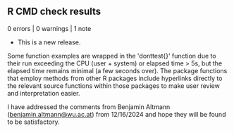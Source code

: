 ## R CMD check results

0 errors | 0 warnings | 1 note

* This is a new release.

Some function examples are wrapped in the 'donttest{}' function due to their 
run exceeding the CPU (user + system) or elapsed time > 5s, 
but the elapsed time remains minimal (a few seconds over). The package 
functions that employ methods from other R packages include 
hyperlinks directly to the relevant source functions within those packages to 
make user review and interpretation easier.

I have addressed the comments from Benjamin Altmann 
(benjamin.altmann@wu.ac.at) from 12/16/2024 and hope they will be found to be
satisfactory.

